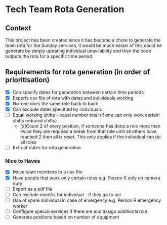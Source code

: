 # Tech Team Rota Generation

## Context

This project has been created since it has become a chore to generate the team rota for the Sunday services, it would be much easier of this could be generate by simply updating individual unavilability and then the code outputs the rota for a specific time period.

## Requirements for rota generation (in order of prioritisation)

- [x] Can specify dates for generation between certain time periods
- [x] Exports csv file of rota with dates and individuals working
- [x] No-one does the same role back to back
- [x] Can exclude dates specified by individuals
- [ ] Equal working shifts - equal number total (if one can only work certain shifts reduced shifts)
  - [x]Count 2 of every position, if someone has done a role more than twice they are required a break from that role until all others have reached 2 then all is reset. This only applies if the individual can do all roles
- [ ] Extract dates for rota generation

### Nice to Haves

- [x] Move team members to a csv file
- [x] Have people that work only certain roles e.g. Person X only on camera duty
- [ ] Export as a pdf file
- [ ] Can exclude months for individual - if they go to uni
- [ ] Use of spare individual in case of emergency e.g. Person R emergency worker
- [ ] Configure special services if there are and assign additional role
- [ ] Generate positions based on number of equipment